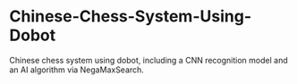 # Chinese-Chess-System-Using-Dobot
Chinese chess system using dobot, including a CNN recognition model and an AI algorithm via NegaMaxSearch.
